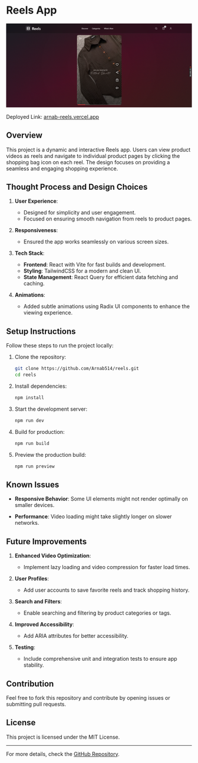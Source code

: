 # Reels App

![Website View](public/WebsiteView.png)

Deployed Link: [arnab-reels.vercel.app](https://arnab-reels.vercel.app/)

## Overview
This project is a dynamic and interactive Reels app. Users can view product videos as reels and navigate to individual product pages by clicking the shopping bag icon on each reel. The design focuses on providing a seamless and engaging shopping experience.

## Thought Process and Design Choices

1. **User Experience**:
   - Designed for simplicity and user engagement.
   - Focused on ensuring smooth navigation from reels to product pages.
   
2. **Responsiveness**:
   - Ensured the app works seamlessly on various screen sizes.

3. **Tech Stack**:
   - **Frontend**: React with Vite for fast builds and development.
   - **Styling**: TailwindCSS for a modern and clean UI.
   - **State Management**: React Query for efficient data fetching and caching.

4. **Animations**:
   - Added subtle animations using Radix UI components to enhance the viewing experience.

## Setup Instructions

Follow these steps to run the project locally:

1. Clone the repository:
   ```bash
   git clone https://github.com/Arnab514/reels.git
   cd reels
   ```

2. Install dependencies:
   ```bash
   npm install
   ```

3. Start the development server:
   ```bash
   npm run dev
   ```

4. Build for production:
   ```bash
   npm run build
   ```

5. Preview the production build:
   ```bash
   npm run preview
   ```

## Known Issues

- **Responsive Behavior**:
  Some UI elements might not render optimally on smaller devices.

- **Performance**:
  Video loading might take slightly longer on slower networks.

## Future Improvements

1. **Enhanced Video Optimization**:
   - Implement lazy loading and video compression for faster load times.

2. **User Profiles**:
   - Add user accounts to save favorite reels and track shopping history.

3. **Search and Filters**:
   - Enable searching and filtering by product categories or tags.

4. **Improved Accessibility**:
   - Add ARIA attributes for better accessibility.

5. **Testing**:
   - Include comprehensive unit and integration tests to ensure app stability.

## Contribution
Feel free to fork this repository and contribute by opening issues or submitting pull requests.

## License
This project is licensed under the MIT License.

---

For more details, check the [GitHub Repository](https://github.com/Arnab514/reels).

